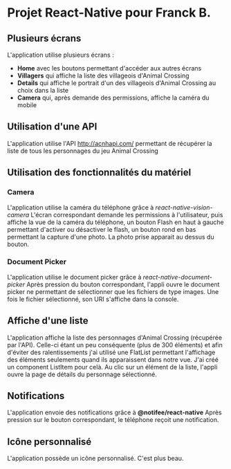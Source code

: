 # Projet React-Native pour Franck B.

## Plusieurs écrans

L'application utilise plusieurs écrans :

- **Home** avec les boutons permettant d'accéder aux autres écrans
- **Villagers** qui affiche la liste des villageois d'Animal Crossing
- **Details** qui affiche le portrait d'un des villageois d'Animal Crossing au choix dans la liste
- **Camera** qui, après demande des permissions, affiche la caméra du mobile

## Utilisation d'une API

L'application utilise l'API http://acnhapi.com/ permettant de récupérer la liste de tous les personnages du jeu Animal Crossing

## Utilisation des fonctionnalités du matériel

### Camera

L'application utilise la caméra du téléphone grâce à _react-native-vision-camera_
L'écran correspondant demande les permissions à l'utilisateur, puis affiche la vue de la caméra du téléphone, un bouton Flash en haut à gauche permettant d'activer ou désactiver le flash, un bouton rond en bas permettant la capture d'une photo. La photo prise apparait au dessus du bouton.

### Document Picker

L'application utilise le document picker grâce à _react-native-document-picker_
Après pression du bouton correspondant, l'appli ouvre le document picker ne permettant de sélectionner que les fichiers de type images. Une fois le fichier sélectionné, son URI s'affiche dans la console.

## Affiche d'une liste

L'application affiche la liste des personnages d'Animal Crossing (récupérée par l'API). Celle-ci étant un peu conséquente (plus de 300 éléments) et afin d'éviter des ralentissements j'ai utilisé une FlatList permettant l'affichage des éléments seulements quand ils apparaissent dans notre vue. J'ai créé un component ListItem pour celà.
Au clic sur un élément de la liste, l'appli ouvre la page de détails du personnage sélectionné.

## Notifications

L'application envoie des notifications grâce à **@notifee/react-native**
Après pression sur le bouton correspondant, le téléphone reçoit une notification.

## Icône personnalisé

L'application possède un icône personnalisé. C'est plus beau.
